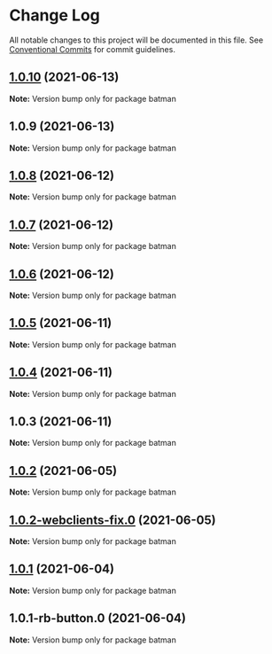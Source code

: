 # Change Log

All notable changes to this project will be documented in this file.
See [Conventional Commits](https://conventionalcommits.org) for commit guidelines.

## [1.0.10](https://github.com/yurikrupnik/mussia8/compare/batman@1.0.9...batman@1.0.10) (2021-06-13)

**Note:** Version bump only for package batman





## 1.0.9 (2021-06-13)

**Note:** Version bump only for package batman





## [1.0.8](https://github.com/yurikrupnik/mussia8/compare/batman@1.0.7...batman@1.0.8) (2021-06-12)

**Note:** Version bump only for package batman





## [1.0.7](https://github.com/yurikrupnik/mussia8/compare/batman@1.0.5...batman@1.0.7) (2021-06-12)

**Note:** Version bump only for package batman





## [1.0.6](https://github.com/yurikrupnik/mussia8/compare/batman@1.0.5...batman@1.0.6) (2021-06-12)

**Note:** Version bump only for package batman





## [1.0.5](https://github.com/yurikrupnik/mussia8/compare/batman@1.0.4...batman@1.0.5) (2021-06-11)

**Note:** Version bump only for package batman





## [1.0.4](https://github.com/yurikrupnik/mussia8/compare/batman@1.0.3...batman@1.0.4) (2021-06-11)

**Note:** Version bump only for package batman





## 1.0.3 (2021-06-11)

**Note:** Version bump only for package batman





## [1.0.2](https://github.com/yurikrupnik/mussia8/compare/batman@1.0.2-webclients-fix.0...batman@1.0.2) (2021-06-05)

**Note:** Version bump only for package batman





## [1.0.2-webclients-fix.0](https://github.com/yurikrupnik/mussia8/compare/batman@1.0.1...batman@1.0.2-webclients-fix.0) (2021-06-05)

**Note:** Version bump only for package batman





## [1.0.1](https://github.com/yurikrupnik/mussia8/compare/batman@1.0.1-rb-button.0...batman@1.0.1) (2021-06-04)

**Note:** Version bump only for package batman





## 1.0.1-rb-button.0 (2021-06-04)

**Note:** Version bump only for package batman
